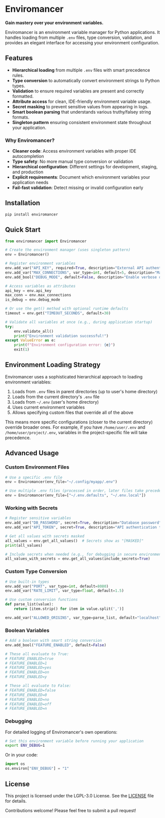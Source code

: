 # Enviromancer

**Gain mastery over your environment variables.**

Enviromancer is an environment variable manager for Python applications. It handles loading from multiple `.env` files, type conversion, validation, and provides an elegant interface for accessing your environment configuration.

## Features

- **Hierarchical loading** from multiple `.env` files with smart precedence rules.
- **Type conversion** to automatically convert environment strings to Python types.
- **Validation** to ensure required variables are present and correctly formatted.
- **Attribute access** for clean, IDE-friendly environment variable usage.
- **Secret masking** to prevent sensitive values from appearing in logs.
- **Smart boolean parsing** that understands various truthy/falsey string formats.
- **Singleton pattern** ensuring consistent environment state throughout your application.

### Why Enviromancer?

- **Cleaner code**: Access environment variables with proper IDE autocompletion
- **Type safety**: No more manual type conversion or validation
- **Hierarchical configuration**: Different settings for development, staging, and production
- **Explicit requirements**: Document which environment variables your application needs
- **Fail-fast validation**: Detect missing or invalid configuration early

## Installation

```bash
pip install enviromancer
```

## Quick Start

```python
from enviromancer import Enviromancer

# Create the environment manager (uses singleton pattern)
env = Enviromancer()

# Register environment variables
env.add_var("API_KEY", required=True, description="External API authentication key", secret=True)
env.add_var("MAX_CONNECTIONS", var_type=int, default=5, description="Maximum connection pool size")
env.add_bool("DEBUG_MODE", default=False, description="Enable verbose debug output")

# Access variables as attributes
api_key = env.api_key
max_conn = env.max_connections
is_debug = env.debug_mode

# Or use the get() method with optional runtime defaults
timeout = env.get("TIMEOUT_SECONDS", default=30)

# Validate all variables at once (e.g., during application startup)
try:
    env.validate_all()
    print("Environment validation successful!")
except ValueError as e:
    print(f"Environment configuration error: {e}")
    exit(1)
```

## Environment Loading Strategy

Enviromancer uses a sophisticated hierarchical approach to loading environment variables:

1. Loads from `.env` files in parent directories (up to user's home directory)
2. Loads from the current directory's `.env` file
3. Loads from `~/.env` (user's home directory)
4. Uses current environment variables
5. Allows specifying custom files that override all of the above

This means more specific configurations (closer to the current directory) override broader ones. For example, if you have `/home/user/.env` and `/home/user/project/.env`, variables in the project-specific file will take precedence.

## Advanced Usage

### Custom Environment Files

```python
# Use a specific .env file
env = Enviromancer(env_file="~/.config/myapp/.env")

# Use multiple .env files (processed in order, later files take precedence)
env = Enviromancer(env_file=["~/.env.defaults", "~/.env.local"])
```

### Working with Secrets

```python
# Register sensitive variables
env.add_var("DB_PASSWORD", secret=True, description="Database password")
env.add_var("API_TOKEN", secret=True, description="API authentication token")

# Get all values with secrets masked
all_values = env.get_all_values()  # Secrets show as "[MASKED]"
print(all_values)

# Include secrets when needed (e.g., for debugging in secure environments)
all_values_with_secrets = env.get_all_values(include_secrets=True)
```

### Custom Type Conversion

```python
# Use built-in types
env.add_var("PORT", var_type=int, default=8080)
env.add_var("RATE_LIMIT", var_type=float, default=1.5)

# Use custom conversion functions
def parse_list(value):
    return [item.strip() for item in value.split(',')]

env.add_var("ALLOWED_ORIGINS", var_type=parse_list, default="localhost")
```

### Boolean Variables

```python
# Add a boolean with smart string conversion
env.add_bool("FEATURE_ENABLED", default=False)

# These all evaluate to True:
# FEATURE_ENABLED=true
# FEATURE_ENABLED=1
# FEATURE_ENABLED=yes
# FEATURE_ENABLED=on
# FEATURE_ENABLED=y

# These all evaluate to False:
# FEATURE_ENABLED=false
# FEATURE_ENABLED=0
# FEATURE_ENABLED=no
# FEATURE_ENABLED=off
# FEATURE_ENABLED=n
```

### Debugging

For detailed logging of Enviromancer's own operations:

```bash
# Set this environment variable before running your application
export ENV_DEBUG=1
```

Or in your code:

```python
import os
os.environ["ENV_DEBUG"] = "1"
```

## License

This project is licensed under the LGPL-3.0 License. See the [LICENSE](https://github.com/dannystewart/enviromancer/blob/main/LICENSE) file for details.

Contributions welcome! Please feel free to submit a pull request!
